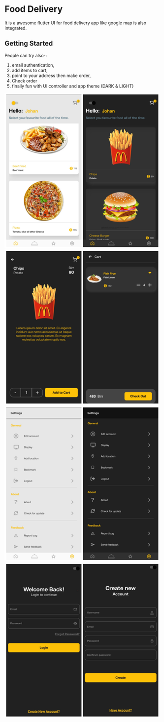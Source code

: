 # Food Delivery
It is a awesome flutter UI for food delivery app like google map is also integrated.

## Getting Started
People can try also-:

1. email authentication,
2. add items to cart,
3. point to your address then make order,
4. Check order
5. finally fun with UI controller and app theme (DARK & LIGHT)


![](assets/img/home_ld.jpg)
![](assets/img/detail_d.jpg)
![](assets/img/settings_ld.jpg)
![](assets/img/login_d.jpg)
